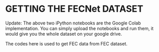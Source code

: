 # GETTING THE FECNet DATASET 

Update: The above two iPython notebooks are the Google Colab implementation. You can simply upload the notebooks and run them, it would give you the whole dataset on your google drive. 

The codes here is used to get FEC data from FEC dataset. 
